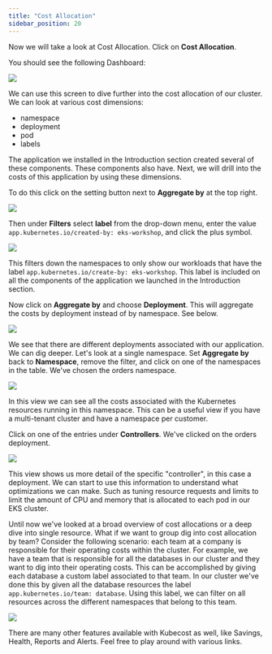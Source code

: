 ```yaml
---
title: "Cost Allocation"
sidebar_position: 20
---
```


Now we will take a look at Cost Allocation. Click on <b>Cost Allocation</b>.

You should see the following Dashboard:

<browser url='http://localhost:9090/allocations'>
<img src={require('./assets/costallocation.png').default}/>
</browser>

We can use this screen to dive further into the cost allocation of our cluster. We can look at various cost dimensions:

- namespace
- deployment
- pod
- labels

The application we installed in the Introduction section created several of these components. These components also have. Next, we will drill into the costs of this application by using these dimensions.

To do this click on the setting button next to <b>Aggregate by</b> at the top right.

<browser url='http://localhost:9090/allocations'>
<img src={require('./assets/costallocation-filter.png').default}/>
</browser>

Then under <b>Filters</b> select <b>label</b> from the drop-down menu, enter the value `app.kubernetes.io/created-by: eks-workshop`, and click the plus symbol.

<browser url='http://localhost:9090/allocations'>
<img src={require('./assets/costallocation-label.png').default}/>
</browser>

This filters down the namespaces to only show our workloads that have the label `app.kubernetes.io/create-by: eks-workshop`. This label is included on all the components of the application we launched in the Introduction section.

Now click on <b>Aggregate by</b> and choose <b>Deployment</b>. This will aggregate the costs by deployment instead of by namespace. See below.

<browser url='http://localhost:9090/allocations'>
<img src={require('./assets/aggregate-by-deployment.png').default}/>
</browser>

We see that there are different deployments associated with our application. We can dig deeper. Let's look at a single namespace. Set <b>Aggregate by</b> back to <b>Namespace</b>, remove the filter, and click on one of the namespaces in the table. We've chosen the orders namespace.

<browser url='http://localhost:9090/allocations'>
<img src={require('./assets/namespace.png').default}/>
</browser>

In this view we can see all the costs associated with the Kubernetes resources running in this namespace. This can be a useful view if you have a multi-tenant cluster and have a namespace per customer.

Click on one of the entries under <b>Controllers</b>. We've clicked on the orders deployment.

<browser url='http://localhost:9090/allocations'>
<img src={require('./assets/controllers.png').default}/>
</browser>

This view shows us more detail of the specific "controller", in this case a deployment. We can start to use this information to understand what optimizations we can make. Such as tuning resource requests and limits to limit the amount of CPU and memory that is allocated to each pod in our EKS cluster.

Until now we've looked at a broad overview of cost allocations or a deep dive into single resource. What if we want to group dig into cost allocation by team? Consider the following scenario: each team at a company is responsible for their operating costs within the cluster. For example, we have a team that is responsible for all the databases in our cluster and they want to dig into their operating costs. This can be accomplished by giving each database a custom label associated to that team. In our cluster we've done this by given all the database resources the label `app.kubernetes.io/team: database`. Using this label, we can filter on all resources across the different namespaces that belong to this team.

<browser url='http://localhost:9090/allocations'>
<img src={require('./assets/team.png').default}/>
</browser>

There are many other features available with Kubecost as well, like Savings, Health, Reports and Alerts. Feel free to play around with various links.
